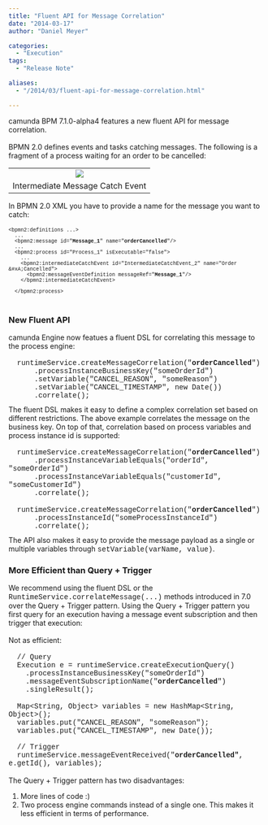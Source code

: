 ```yaml
---
title: "Fluent API for Message Correlation"
date: "2014-03-17"
author: "Daniel Meyer"

categories:
  - "Execution"
tags: 
  - "Release Note"

aliases:
  - "/2014/03/fluent-api-for-message-correlation.html"

---
```


<div>
camunda BPM 7.1.0-alpha4 features a new fluent API for message correlation.<br />
<br />
BPMN 2.0 defines events and tasks catching messages. The following is a fragment of a process waiting for an order to be cancelled:<br />
<table align="center" cellpadding="0" cellspacing="0" class="tr-caption-container" style="margin-left: auto; margin-right: auto; text-align: center;"><tbody>
<tr><td style="text-align: center;"><a href="http://3.bp.blogspot.com/-S9HlEghrT28/UyadSyDG3oI/AAAAAAAAAXA/Tc7v-ug7mzo/s1600/message-example.png" imageanchor="1" style="margin-left: auto; margin-right: auto;"><img border="0" src="http://3.bp.blogspot.com/-S9HlEghrT28/UyadSyDG3oI/AAAAAAAAAXA/Tc7v-ug7mzo/s1600/message-example.png" /></a></td></tr>
<tr><td class="tr-caption" style="text-align: center;">Intermediate&nbsp;Message Catch Event</td></tr>
</tbody></table>
In BPMN 2.0 XML you have to provide a name for the message you want to catch:<br />
<br />
<span style="font-family: Courier New, Courier, monospace; font-size: x-small;">&lt;bpmn2:definitions ...&gt;</span><br />
<span style="font-family: Courier New, Courier, monospace; font-size: x-small;">&nbsp; ...</span><br />
<span style="font-family: Courier New, Courier, monospace; font-size: x-small;">&nbsp; &lt;bpmn2:message id="<b>Message_1</b>" name="<b>orderCancelled</b>"/&gt;</span><br />
<span style="font-family: Courier New, Courier, monospace; font-size: x-small;">&nbsp; ...</span><br />
<span style="font-family: Courier New, Courier, monospace; font-size: x-small;">&nbsp; &lt;bpmn2:process id="Process_1" isExecutable="false"&gt;</span><br />
<span style="font-family: Courier New, Courier, monospace; font-size: x-small;">&nbsp; &nbsp; ...</span><br />
<span style="font-family: Courier New, Courier, monospace; font-size: x-small;">&nbsp; &nbsp; &lt;bpmn2:intermediateCatchEvent id="IntermediateCatchEvent_2" name="Order &amp;#xA;Cancelled"&gt; &nbsp; &nbsp; &nbsp; <br />&nbsp; &nbsp; &nbsp; &lt;bpmn2:messageEventDefinition messageRef="<b>Message_1</b>"/&gt;</span><br />
<span style="font-family: Courier New, Courier, monospace; font-size: x-small;">&nbsp; &nbsp; &lt;/bpmn2:intermediateCatchEvent&gt;</span><br />
<span style="font-family: Courier New, Courier, monospace; font-size: x-small;">&nbsp; &nbsp;&nbsp;</span><br />
<span style="font-family: Courier New, Courier, monospace; font-size: x-small;">&nbsp; &lt;/bpmn2:process&gt;</span><br />
<div>
<br />
<h3>
New Fluent API</h3>
</div>
camunda Engine now featues a fluent DSL for correlating this message to the process engine:<br />
<br />
<span style="font-family: Courier New, Courier, monospace;">&nbsp; runtimeService.createMessageCorrelation("<b>orderCancelled</b>")</span><br />
<span style="font-family: Courier New, Courier, monospace;">&nbsp; &nbsp; &nbsp; .processInstanceBusinessKey("someOrderId")</span><br />
<span style="font-family: Courier New, Courier, monospace;">&nbsp; &nbsp; &nbsp; .setVariable("CANCEL_REASON", "someReason")</span><br />
<span style="font-family: Courier New, Courier, monospace;">&nbsp; &nbsp; &nbsp; .setVariable("CANCEL_TIMESTAMP", new Date())</span><br />
<span style="font-family: Courier New, Courier, monospace;">&nbsp; &nbsp; &nbsp; .correlate();</span><br />
<span style="font-family: Courier New, Courier, monospace; font-size: x-small;"><br /></span>
<span style="font-family: inherit;">The fluent DSL makes it easy to define a complex correlation set based on different restrictions. The above example correlates the message on the business key. On top of that, correlation based on process variables and process instance id is supported:</span><br />
<span style="font-family: inherit;"><br /></span>
<span style="font-family: Courier New, Courier, monospace;">&nbsp; runtimeService.createMessageCorrelation("<b>orderCancelled</b>")</span><br />
<span style="font-family: Courier New, Courier, monospace;">&nbsp; &nbsp; &nbsp; .processInstanceVariableEquals("orderId", "someOrderId")</span><br />
<span style="font-family: Courier New, Courier, monospace;">&nbsp; &nbsp; &nbsp; .processInstanceVariableEquals("customerId", "someCustomerId")</span><br />
<div>
<span style="font-family: 'Courier New', Courier, monospace;">&nbsp; &nbsp; &nbsp; .correlate();</span></div>
<span style="font-family: inherit;"><br /></span>
<span style="font-family: Courier New, Courier, monospace;">&nbsp; runtimeService.createMessageCorrelation("<b>orderCancelled</b>")</span><br />
<span style="font-family: Courier New, Courier, monospace;">&nbsp; &nbsp; &nbsp; .processInstanceId("someProcessInstanceId")</span><br />
<span style="font-family: Courier New, Courier, monospace;">&nbsp; &nbsp; &nbsp; .correlate();</span><br />
<span style="font-family: Courier New, Courier, monospace; font-size: x-small;"><br /></span>
The API also makes it easy to provide the message payload as a single or multiple variables through <span style="font-family: Courier New, Courier, monospace;">setVariable(varName, value)</span>.<br />
<h3>
More Efficient than Query&nbsp;+ Trigger</h3>
We recommend using the fluent DSL or the <span style="font-family: Courier New, Courier, monospace;">RuntimeService.correlateMessage(...)</span> methods introduced in 7.0 over the Query&nbsp;+ Trigger pattern. Using the Query&nbsp;+ Trigger pattern you first query for an execution having a message event subscription and then trigger that execution:<br />
<br />
Not as efficient:<br />
<br />
<span style="font-family: Courier New, Courier, monospace;">&nbsp; // Query</span><br />
<span style="font-family: Courier New, Courier, monospace;">&nbsp; Execution e = runtimeService.createExecutionQuery()</span><br />
<span style="font-family: Courier New, Courier, monospace;">&nbsp; &nbsp; .processInstanceBusinessKey("someOrderId")</span><br />
<span style="font-family: Courier New, Courier, monospace;">&nbsp; &nbsp; .messageEventSubscriptionName(</span><span style="font-family: 'Courier New', Courier, monospace;">"</span><b style="font-family: 'Courier New', Courier, monospace;">orderCancelled</b><span style="font-family: 'Courier New', Courier, monospace;">"</span><span style="font-family: 'Courier New', Courier, monospace;">)</span><br />
<span style="font-family: Courier New, Courier, monospace;">&nbsp; &nbsp; .singleResult();</span><br />
<br />
<span style="font-family: Courier New, Courier, monospace;">&nbsp; Map&lt;String, Object&gt; variables = new HashMap&lt;String, Object&gt;();</span><br />
<span style="font-family: Courier New, Courier, monospace;">&nbsp; variables.put("</span><span style="font-family: 'Courier New', Courier, monospace;">CANCEL_REASON</span><span style="font-family: Courier New, Courier, monospace;">",&nbsp;</span><span style="font-family: 'Courier New', Courier, monospace;">"someReason"</span><span style="font-family: Courier New, Courier, monospace;">);</span><br />
<span style="font-family: Courier New, Courier, monospace;">&nbsp; variables.put("</span><span style="font-family: 'Courier New', Courier, monospace;">CANCEL_TIMESTAMP</span><span style="font-family: Courier New, Courier, monospace;">",&nbsp;</span><span style="font-family: 'Courier New', Courier, monospace;">new Date()</span><span style="font-family: Courier New, Courier, monospace;">);</span><br />
<span style="font-family: 'Courier New', Courier, monospace;"><br /></span>
<span style="font-family: 'Courier New', Courier, monospace;">&nbsp; // Trigger</span><br />
<span style="font-family: Courier New, Courier, monospace;">&nbsp; runtimeService.messageEventReceived("</span><b style="font-family: 'Courier New', Courier, monospace;">orderCancelled"</b><span style="font-family: Courier New, Courier, monospace;">, e.getId(), variables);</span><br />
<br />
The Query&nbsp;+ Trigger pattern has two disadvantages:<br />
<ol>
<li>More lines of code :)</li>
<li>Two process engine commands instead of a single one. This makes it less efficient in terms of performance.</li>
</ol>

</div>